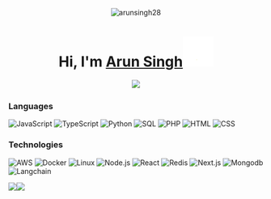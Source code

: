 
<p align="center"> <img src="https://komarev.com/ghpvc/?username=arunsingh28" alt="arunsingh28" /> </p>



# <h1 align="center">Hi, I'm <a href="https://github.com/arunsingh28">Arun Singh<a><img src="https://github.com/Kathryn-Jie/Kathryn-Jie/blob/main/wave.gif" width="60px" height="60px"/></h1>
    
<p align="center">
    <img width="200" src="https://user-images.githubusercontent.com/5713670/87202985-820dcb80-c2b6-11ea-9f56-7ec461c497c3.gif">
</p>

### Languages

![JavaScript](https://img.shields.io/badge/-JavaScript-000?&logo=JavaScript)
![TypeScript](https://img.shields.io/badge/-TypeScript-000?&logo=TypeScript)
![Python](https://img.shields.io/badge/-Python-000?&logo=python)
![SQL](https://img.shields.io/badge/-SQL-000?&logo=MySQL)
![PHP](https://img.shields.io/badge/-Php-000?&logo=php)
![HTML](https://img.shields.io/badge/-HTML-000?&logo=HTML)
![CSS](https://img.shields.io/badge/-CSS-000?&logo=Css)

### Technologies

![AWS](https://img.shields.io/badge/-AWS-000?&logo=Amazon-AWS&logoColor=F90)
![Docker](https://img.shields.io/badge/-Docker-000?&logo=Docker)
![Linux](https://img.shields.io/badge/-Linux-000?&logo=Linux)
![Node.js](https://img.shields.io/badge/-Node.js-000?&logo=node.js)
![React](https://img.shields.io/badge/-React-000?&logo=React)
![Redis](https://img.shields.io/badge/-Redis-000?&logo=Redis)
![Next.js](https://img.shields.io/badge/-Next.js-000?&logo=next.js)
![Mongodb](https://img.shields.io/badge/-Mongodb-000?&logo=mongodb)
![Langchain](https://img.shields.io/badge/-Langchain-000?&logo=langchain)

<a href="https://www.adamalston.com/"><img height="137px" src="https://github-readme-stats.vercel.app/api?username=arunsingh28&hide_title=true&hide_border=true&show_icons=true&include_all_commits=true&count_private=true&line_height=21&text_color=000&icon_color=000&bg_color=0,ea6161,ffc64d,fffc4d,52fa5a&theme=graywhite" /><!-- wi*quL3fcV --><img height="137px" src="https://github-readme-stats.vercel.app/api/top-langs/?username=arunsingh28&hide=html&hide_title=true&hide_border=true&layout=compact&langs_count=6&exclude_repo=comp426,Redventures-Movie-Quotes&text_color=000&icon_color=fff&bg_color=0,52fa5a,4dfcff,c64dff&theme=graywhite" /></a>
